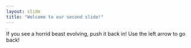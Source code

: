 ```yaml
---
layout: slide
title: "Welcome to our second slide!"
---
```

If you see a horrid beast evolving, push it back in!
Use the left arrow to go back!
